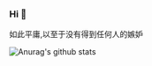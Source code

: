 ### Hi 👋

如此平庸,以至于没有得到任何人的嫉妒

![Anurag's github stats](https://github-readme-stats.vercel.app/api?username=api888&show_icons=true&theme=dark&hide=stars,commits,prs,issues,contribs)
